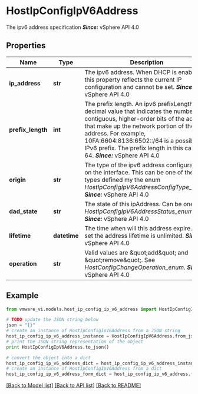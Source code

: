 # HostIpConfigIpV6Address

The ipv6 address specification  ***Since:*** vSphere API 4.0 

## Properties
Name | Type | Description | Notes
------------ | ------------- | ------------- | -------------
**ip_address** | **str** | The ipv6 address.  When DHCP is enabled, this property reflects the current IP configuration and cannot be set.  ***Since:*** vSphere API 4.0  | 
**prefix_length** | **int** | The prefix length.  An ipv6 prefixLength is a decimal value that indicates the number of contiguous, higher-order bits of the address that make up the network portion of the address. For example, 10FA:6604:8136:6502::/64 is a possible IPv6 prefix. The prefix length in this case is 64.  ***Since:*** vSphere API 4.0  | 
**origin** | **str** | The type of the ipv6 address configuration on the interface.  This can be one of the types defined my the enum *HostIpConfigIpV6AddressConfigType_enum*.  ***Since:*** vSphere API 4.0  | [optional] 
**dad_state** | **str** | The state of this ipAddress.  Can be one of *HostIpConfigIpV6AddressStatus_enum*  ***Since:*** vSphere API 4.0  | [optional] 
**lifetime** | **datetime** | The time when will this address expire.  If not set the address lifetime is unlimited.  ***Since:*** vSphere API 4.0  | [optional] 
**operation** | **str** | Valid values are \&quot;add\&quot; and \&quot;remove\&quot;.  See *HostConfigChangeOperation_enum*.  ***Since:*** vSphere API 4.0  | [optional] 

## Example

```python
from vmware_vi.models.host_ip_config_ip_v6_address import HostIpConfigIpV6Address

# TODO update the JSON string below
json = "{}"
# create an instance of HostIpConfigIpV6Address from a JSON string
host_ip_config_ip_v6_address_instance = HostIpConfigIpV6Address.from_json(json)
# print the JSON string representation of the object
print HostIpConfigIpV6Address.to_json()

# convert the object into a dict
host_ip_config_ip_v6_address_dict = host_ip_config_ip_v6_address_instance.to_dict()
# create an instance of HostIpConfigIpV6Address from a dict
host_ip_config_ip_v6_address_form_dict = host_ip_config_ip_v6_address.from_dict(host_ip_config_ip_v6_address_dict)
```
[[Back to Model list]](../README.md#documentation-for-models) [[Back to API list]](../README.md#documentation-for-api-endpoints) [[Back to README]](../README.md)


